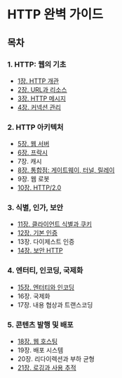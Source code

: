 # HTTP 완벽 가이드

## 목차
### 1. HTTP: 웹의 기초
- [1장. HTTP 개관](./contents/chapter01.md)
- [2장. URL과 리소스](./contents/chapter02.md)
- [3장. HTTP 메시지](./contents/chapter03.md)
- [4장. 커넥션 관리](./contents/chapter04.md)

### 2. HTTP 아키텍처
- [5장. 웹 서버](./contents/chapter05.md)
- [6장. 프락시](./contents/chapter06.md)
- 7장. 캐시
- [8장. 통합점: 게이트웨이, 터널, 릴레이](./contents/chapter08.md)
- 9장. 웹 로봇
- [10장. HTTP/2.0](./contents/chapter10.md)

### 3. 식별, 인가, 보안
- [11장. 클라이언트 식별과 쿠키](./contents/chapter11.md)
- [12장. 기본 인증](./contents/chapter12.md)
- 13장. 다이제스트 인증
- [14장. 보안 HTTP](./contents/chapter14.md)

### 4. 엔터티, 인코딩, 국제화
- [15장. 엔터티와 인코딩](./contents/chapter15.md)
- 16장. 국제화
- 17장. 내용 협상과 트랜스코딩

### 5. 콘텐츠 발행 및 배포
- [18장. 웹 호스팅](./contents/chapter18.md)
- 19장. 배포 시스템
- 20장. 리다이렉션과 부하 균형
- [21장. 로깅과 사용 추적](./contents/chapter21.md)